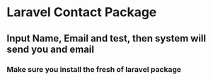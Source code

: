 # Laravel Contact Package

## Input Name, Email and test, then system will send you and email

### Make sure you install the fresh of laravel package
